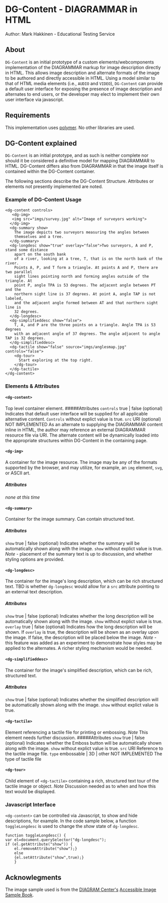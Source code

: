 # DG-Content - DIAGRAMMAR in HTML
Author: Mark Hakkinen - Educational Testing Service
## About
`DG-Content` is an initial prototype of a custom elements/webcomponents implementation of the DIAGRAMMAR markup for image description directly in HTML.  This allows image description and alternate formats of the image to be authored and directly accessible in HTML. Using a model similar to that of HTML media elements (i.e., `AUDIO` and `VIDEO`), `DG-Content` can provide a default user interface for exposing the presence of image description and alternates to end users, or the developer may elect to implement their own user interface via javascript.

## Requirements
This implementation uses [polymer](http://www.polymer-project.org).  No other libraries are used.

## DG-Content explained
`DG-Content` is an initial prototype, and as such is neither complete nor should it be considered a definitive model for mapping DIAGRAMMAR to HTML. DG-Content differs also from DIAGRAMMAR in that the image itself is contained within the DG-Content container.

The following sections describe the DG-Content Structure. Attributes or elements not presently implemented are noted.
### Example of DG-Content Usage
```
<dg-content controls>
   <dg-img>
   <img src="imgs/survey.jpg" alt="Image of surveyors working">
  </dg-img>
  <dg-summary show>
    The image depicts two surveyors measuring the angles between
    themselves and a tree.
  </dg-summary>
  <dg-longdesc show="true" overlay="false">Two surveyors, A and P, stand some distance 
    apart on the south bank 
	of a river, looking at a tree, T, that is on the north bank of the river. 
	Points A, P, and T form a triangle. At points A and P, there are two parallel 
	sight lines pointing north and forming angles outside of the triangle. At 
	point P, angle TPA is 53 degrees. The adjacent angle between PT and the 
	northern sight line is 37 degrees. At point A, angle TAP is not labeled, 
	and the adjacent angle formed between AT and that northern sight line is 
	32 degrees.
  </dg-longdesc>
  <dg-simplifieddesc show="false">
    T, A, and P are the three points on a triangle. Angle TPA is 53 degrees 
	with an adjacent angle of 37 degrees. The angle adjacent to angle TAP is 32 degrees.
  </dg-simplifieddesc>
  <dg-tactile show="false" source="imgs/anglesmap.jpg" controls="false">
    <dg-tour>
      Start exploring at the top right.
    </dg-tour>
  </dg-tactile>
</dg-content>
```
### Elements & Attributes
#### `<dg-content>`
Top level container element.
#####Attributes
`controls` true | false  (optional)
Indicates that default user interface will be supplied for all applicable alternative content. `Controls` without explict value is true.
`src` URI (optional) NOT IMPLEMENTED
As an alternate to supplying the DIAGRAMMAR content inline in HTML, the author may reference an external DIAGRAMMAR resource file via URI. The alternate content will be dynamically loaded into the appropriate structures within DG-Content in the containing page.
#### `<dg-img>`
A container for the image resource.  The image may be any of the formats supported by the browser, and may utilize, for example, an `img` element, `svg`, or ASCII art. 
##### Attributes
*none at this time*
#### `<dg-summary>`
Container for the image summary. Can contain structured text.
##### Attributes
`show` true | false  (optional)
Indicates whether the summary will be automatically shown along with the image. `show` without explict value is true.
*Note* - placement of the summary text is up to discussion, and whether styling options are provided.
#### `<dg-longdesc>`
The container for the image's long description, which can be rich structured text.  TBD is whether `dg-longdesc` would allow for a `src` attribute pointing to an external text description.
##### Attributes
`show` true | false  (optional)
Indicates whether the long description will be automatically shown along with the image. `show` without explict value is true.
`overlay` true | false (optional)
Indicates how the long description will be shown. If `overlay` is true, the description will be shown as an overlay upon the image.  If false, the description will be placed below the image.
*Note* - this feature was added as an experiment to demonstrate how styles may be applied to the alternates. A richer styling mechanism would be needed.
#### `<dg-simplifieddesc>`
The container for the image's simplified description, which can be rich, structured text.
##### Attributes
`show` true | false  (optional)
Indicates whether the simplified description will be automatically shown along with the image. `show` without explict value is true.
#### `<dg-tactile>`
Element referencing a tactile file for printing or embossing.
*Note* This element needs further discussion.
#####Attributes
`show` true | false  (optional)
Indicates whether the Emboss button will be automatically shown along with the image. `show` without explict value is true.
`src` URI 
Reference to the tactile image file.
`type` embossable | 3D | other    NOT IMPLEMENTED
The type of tactile file
#### `<dg-tour>`
Child element of `<dg-tactile>` containing a rich, structured text tour of the tactile image or object.
*Note* Discussion needed as to when and how this text would be displayed.
### Javascript Interface
`<dg-content>` can be controlled via Javascript, to show and hide descriptions, for example.  In the code sample below, a function `toggleLongdesc` is used to change the *show* state of `dg-longdesc`.

```
function toggleLongdesc() {
var el=document.querySelector("dg-longdesc");
if (el.getAttribute("show")) {
    el.removeAttribute("show");}
    else
    {el.setAttribute("show",true);}
    } 

```

## Acknowlegments
The image sample used is from the [DIAGRAM Center's](http://www.diagramcenter.org) [Accessible Image Sample Book](http://diagramcenter.org/standards-and-practices/accessible-image-sample-book.html).
